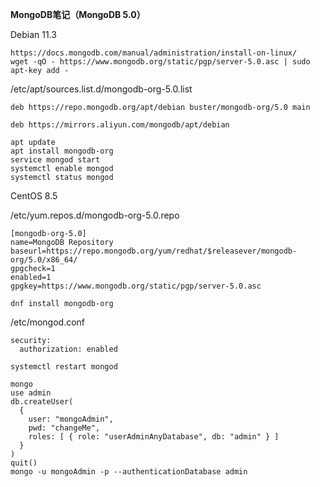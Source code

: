 **MongoDB笔记（MongoDB 5.0）**

Debian 11.3
```
https://docs.mongodb.com/manual/administration/install-on-linux/
wget -qO - https://www.mongodb.org/static/pgp/server-5.0.asc | sudo apt-key add -
```
/etc/apt/sources.list.d/mongodb-org-5.0.list
```
deb https://repo.mongodb.org/apt/debian buster/mongodb-org/5.0 main
```
```
deb https://mirrors.aliyun.com/mongodb/apt/debian
```
```
apt update
apt install mongodb-org
service mongod start
systemctl enable mongod
systemctl status mongod
```
CentOS 8.5

/etc/yum.repos.d/mongodb-org-5.0.repo
```
[mongodb-org-5.0]
name=MongoDB Repository
baseurl=https://repo.mongodb.org/yum/redhat/$releasever/mongodb-org/5.0/x86_64/
gpgcheck=1
enabled=1
gpgkey=https://www.mongodb.org/static/pgp/server-5.0.asc
```
```
dnf install mongodb-org
```
/etc/mongod.conf
```
security:
  authorization: enabled
```
```
systemctl restart mongod
```
```
mongo
use admin
db.createUser(
  {
    user: "mongoAdmin",
    pwd: "changeMe",
    roles: [ { role: "userAdminAnyDatabase", db: "admin" } ]
  }
)
quit()
mongo -u mongoAdmin -p --authenticationDatabase admin
```
